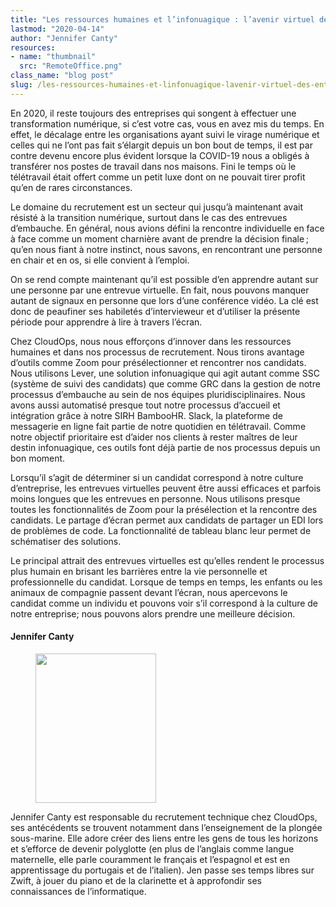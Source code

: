 ```yaml
---
title: "Les ressources humaines et l’infonuagique : l’avenir virtuel des entrevues"
lastmod: "2020-04-14"
author: "Jennifer Canty"
resources:
- name: "thumbnail"
  src: "RemoteOffice.png"
class_name: "blog post"
slug: /les-ressources-humaines-et-linfonuagique-lavenir-virtuel-des-entrevues
---
```


<p>En 2020, il reste toujours des entreprises qui songent à effectuer une transformation numérique, si c’est votre cas, vous en avez mis du temps. En effet, le décalage entre les organisations ayant suivi le virage numérique et celles qui ne l’ont pas fait s’élargit depuis un bon bout de temps, il est par contre devenu encore plus évident lorsque la COVID-19 nous a obligés à transférer nos postes de travail dans nos maisons. Fini le temps où le télétravail était offert comme un petit luxe dont on ne pouvait tirer profit qu’en de rares circonstances.</p><p>Le domaine du recrutement est un secteur qui jusqu’à maintenant avait résisté à la transition numérique, surtout dans le cas des entrevues d’embauche. En général, nous avions défini la rencontre individuelle en face à face comme un moment charnière avant de prendre la décision finale ; qu’en nous fiant à notre instinct, nous savons, en rencontrant une personne en chair et en os, si elle convient à l’emploi.&nbsp;</p><p>On se rend compte maintenant qu’il est possible d’en apprendre autant sur une personne par une entrevue virtuelle. En fait, nous pouvons manquer autant de signaux en personne que lors d’une conférence vidéo. La clé est donc de peaufiner ses habiletés d’intervieweur et d’utiliser la présente période pour apprendre à lire à travers l’écran.&nbsp;</p><p>Chez CloudOps, nous nous efforçons d’innover dans les ressources humaines et dans nos processus de recrutement. Nous tirons avantage d’outils comme Zoom pour présélectionner et rencontrer nos candidats. Nous utilisons Lever, une solution infonuagique qui agit autant comme SSC (système de suivi des candidats) que comme GRC dans la gestion de notre processus d’embauche au sein de nos équipes pluridisciplinaires. Nous avons aussi automatisé presque tout notre processus d’accueil et intégration grâce à notre SIRH BambooHR. Slack, la plateforme de messagerie en ligne fait partie de notre quotidien en télétravail. Comme notre objectif prioritaire est d’aider nos clients à rester maîtres de leur destin infonuagique, ces outils font déjà partie de nos processus depuis un bon moment.</p><p>Lorsqu’il s’agit de déterminer si un candidat correspond à notre culture d’entreprise, les entrevues virtuelles peuvent être aussi efficaces et parfois moins longues que les entrevues en personne. Nous utilisons presque toutes les fonctionnalités de Zoom pour la présélection et la rencontre des candidats. Le partage d’écran permet aux candidats de partager un EDI lors de problèmes de code. La fonctionnalité de tableau blanc leur permet de schématiser des solutions.&nbsp;</p><p>Le principal attrait des entrevues virtuelles est qu’elles rendent le processus plus humain en brisant les barrières entre la vie personnelle et professionnelle du candidat. Lorsque de temps en temps, les enfants ou les animaux de compagnie passent devant l’écran, nous apercevons le candidat comme un individu et pouvons voir s’il correspond à la culture de notre entreprise; nous pouvons alors prendre une meilleure décision.</p><h4>Jennifer Canty</h4><div class="wp-block-image"> <figure class="alignleft size-large is-resized"><img src="/images/blog/post/IMG_2334.jpg" alt="" class="wp-image-10332" width="193" height="239"></figure></div><p>Jennifer Canty est responsable du recrutement technique chez CloudOps, ses antécédents se trouvent notamment dans l’enseignement de la plongée sous-marine. Elle adore créer des liens entre les gens de tous les horizons et s’efforce de devenir polyglotte (en plus de l’anglais comme langue maternelle, elle parle couramment le français et l’espagnol et est en apprentissage du portugais et de l’italien). Jen passe ses temps libres sur Zwift, à jouer du piano et de la clarinette et à approfondir ses connaissances de l’informatique.</p>